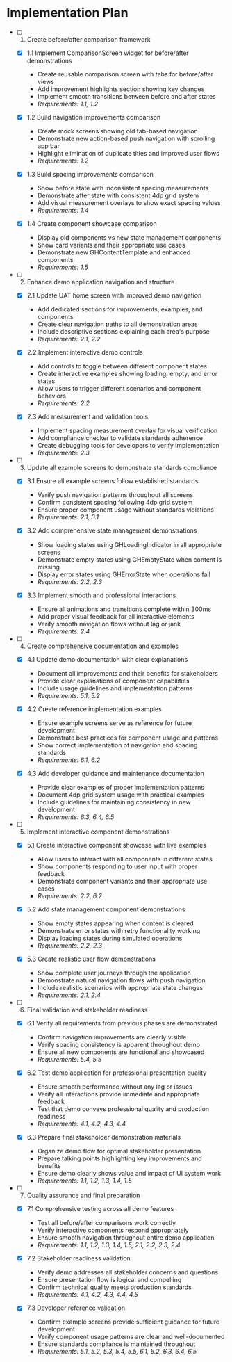 # Implementation Plan

- [ ] 1. Create before/after comparison framework
  - [x] 1.1 Implement ComparisonScreen widget for before/after demonstrations
    - Create reusable comparison screen with tabs for before/after views
    - Add improvement highlights section showing key changes
    - Implement smooth transitions between before and after states
    - _Requirements: 1.1, 1.2_
  
  - [x] 1.2 Build navigation improvements comparison
    - Create mock screens showing old tab-based navigation
    - Demonstrate new action-based push navigation with scrolling app bar
    - Highlight elimination of duplicate titles and improved user flows
    - _Requirements: 1.2_
  
  - [x] 1.3 Build spacing improvements comparison
    - Show before state with inconsistent spacing measurements
    - Demonstrate after state with consistent 4dp grid system
    - Add visual measurement overlays to show exact spacing values
    - _Requirements: 1.4_
  
  - [x] 1.4 Create component showcase comparison
    - Display old components vs new state management components
    - Show card variants and their appropriate use cases
    - Demonstrate new GHContentTemplate and enhanced components
    - _Requirements: 1.5_

- [ ] 2. Enhance demo application navigation and structure
  - [x] 2.1 Update UAT home screen with improved demo navigation
    - Add dedicated sections for improvements, examples, and components
    - Create clear navigation paths to all demonstration areas
    - Include descriptive sections explaining each area's purpose
    - _Requirements: 2.1, 2.2_
  
  - [x] 2.2 Implement interactive demo controls
    - Add controls to toggle between different component states
    - Create interactive examples showing loading, empty, and error states
    - Allow users to trigger different scenarios and component behaviors
    - _Requirements: 2.2_
  
  - [x] 2.3 Add measurement and validation tools
    - Implement spacing measurement overlay for visual verification
    - Add compliance checker to validate standards adherence
    - Create debugging tools for developers to verify implementation
    - _Requirements: 2.3_

- [ ] 3. Update all example screens to demonstrate standards compliance
  - [x] 3.1 Ensure all example screens follow established standards
    - Verify push navigation patterns throughout all screens
    - Confirm consistent spacing following 4dp grid system
    - Ensure proper component usage without standards violations
    - _Requirements: 2.1, 3.1_
  
  - [x] 3.2 Add comprehensive state management demonstrations
    - Show loading states using GHLoadingIndicator in all appropriate screens
    - Demonstrate empty states using GHEmptyState when content is missing
    - Display error states using GHErrorState when operations fail
    - _Requirements: 2.2, 2.3_
  
  - [x] 3.3 Implement smooth and professional interactions
    - Ensure all animations and transitions complete within 300ms
    - Add proper visual feedback for all interactive elements
    - Verify smooth navigation flows without lag or jank
    - _Requirements: 2.4_

- [ ] 4. Create comprehensive documentation and examples
  - [x] 4.1 Update demo documentation with clear explanations
    - Document all improvements and their benefits for stakeholders
    - Provide clear explanations of component capabilities
    - Include usage guidelines and implementation patterns
    - _Requirements: 5.1, 5.2_
  
  - [x] 4.2 Create reference implementation examples
    - Ensure example screens serve as reference for future development
    - Demonstrate best practices for component usage and patterns
    - Show correct implementation of navigation and spacing standards
    - _Requirements: 6.1, 6.2_
  
  - [x] 4.3 Add developer guidance and maintenance documentation
    - Provide clear examples of proper implementation patterns
    - Document 4dp grid system usage with practical examples
    - Include guidelines for maintaining consistency in new development
    - _Requirements: 6.3, 6.4, 6.5_

- [ ] 5. Implement interactive component demonstrations
  - [x] 5.1 Create interactive component showcase with live examples
    - Allow users to interact with all components in different states
    - Show components responding to user input with proper feedback
    - Demonstrate component variants and their appropriate use cases
    - _Requirements: 2.2, 6.2_
  
  - [x] 5.2 Add state management component demonstrations
    - Show empty states appearing when content is cleared
    - Demonstrate error states with retry functionality working
    - Display loading states during simulated operations
    - _Requirements: 2.2, 2.3_
  
  - [x] 5.3 Create realistic user flow demonstrations
    - Show complete user journeys through the application
    - Demonstrate natural navigation flows with push navigation
    - Include realistic scenarios with appropriate state changes
    - _Requirements: 2.1, 2.4_

- [ ] 6. Final validation and stakeholder readiness
  - [x] 6.1 Verify all requirements from previous phases are demonstrated
    - Confirm navigation improvements are clearly visible
    - Verify spacing consistency is apparent throughout demo
    - Ensure all new components are functional and showcased
    - _Requirements: 5.4, 5.5_
  
  - [x] 6.2 Test demo application for professional presentation quality
    - Ensure smooth performance without any lag or issues
    - Verify all interactions provide immediate and appropriate feedback
    - Test that demo conveys professional quality and production readiness
    - _Requirements: 4.1, 4.2, 4.3, 4.4_
  
  - [x] 6.3 Prepare final stakeholder demonstration materials
    - Organize demo flow for optimal stakeholder presentation
    - Prepare talking points highlighting key improvements and benefits
    - Ensure demo clearly shows value and impact of UI system work
    - _Requirements: 1.1, 1.2, 1.3, 1.4, 1.5_

- [ ] 7. Quality assurance and final preparation
  - [x] 7.1 Comprehensive testing across all demo features
    - Test all before/after comparisons work correctly
    - Verify interactive components respond appropriately
    - Ensure smooth navigation throughout entire demo application
    - _Requirements: 1.1, 1.2, 1.3, 1.4, 1.5, 2.1, 2.2, 2.3, 2.4_
  
  - [x] 7.2 Stakeholder readiness validation
    - Verify demo addresses all stakeholder concerns and questions
    - Ensure presentation flow is logical and compelling
    - Confirm technical quality meets production standards
    - _Requirements: 4.1, 4.2, 4.3, 4.4, 4.5_
  
  - [x] 7.3 Developer reference validation
    - Confirm example screens provide sufficient guidance for future development
    - Verify component usage patterns are clear and well-documented
    - Ensure standards compliance is maintained throughout
    - _Requirements: 5.1, 5.2, 5.3, 5.4, 5.5, 6.1, 6.2, 6.3, 6.4, 6.5_